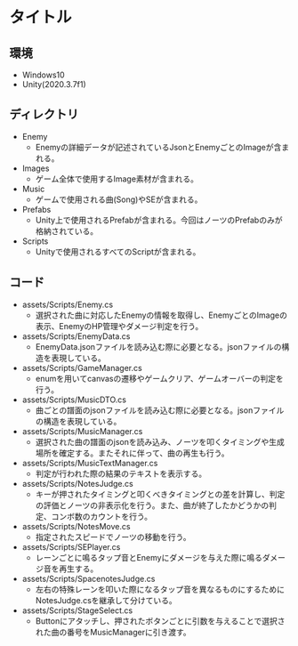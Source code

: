 # タイトル
## 環境
- Windows10
- Unity(2020.3.7f1)

## ディレクトリ
- Enemy
    - Enemyの詳細データが記述されているJsonとEnemyごとのImageが含まれる。
- Images
    - ゲーム全体で使用するImage素材が含まれる。
- Music
    - ゲームで使用される曲(Song)やSEが含まれる。
- Prefabs
    - Unity上で使用されるPrefabが含まれる。今回はノーツのPrefabのみが格納されている。
- Scripts
    - Unityで使用されるすべてのScriptが含まれる。
## コード
- assets/Scripts/Enemy.cs
  - 選択された曲に対応したEnemyの情報を取得し、EnemyごとのImageの表示、EnemyのHP管理やダメージ判定を行う。
- assets/Scripts/EnemyData.cs
  - EnemyData.jsonファイルを読み込む際に必要となる。jsonファイルの構造を表現している。
- assets/Scripts/GameManager.cs
  - enumを用いてcanvasの遷移やゲームクリア、ゲームオーバーの判定を行う。
- assets/Scripts/MusicDTO.cs
  - 曲ごとの譜面のjsonファイルを読み込む際に必要となる。jsonファイルの構造を表現している。
- assets/Scripts/MusicManager.cs
  - 選択された曲の譜面のjsonを読み込み、ノーツを叩くタイミングや生成場所を確定する。またそれに伴って、曲の再生も行う。
- assets/Scripts/MusicTextManager.cs
  - 判定が行われた際の結果のテキストを表示する。
- assets/Scripts/NotesJudge.cs
  - キーが押されたタイミングと叩くべきタイミングとの差を計算し、判定の評価とノーツの非表示化を行う。また、曲が終了したかどうかの判定、コンボ数のカウントを行う。
- assets/Scripts/NotesMove.cs
  - 指定されたスピードでノーツの移動を行う。
- assets/Scripts/SEPlayer.cs
  - レーンごとに鳴るタップ音とEnemyにダメージを与えた際に鳴るダメージ音を再生する。
- assets/Scripts/SpacenotesJudge.cs
  - 左右の特殊レーンを叩いた際になるタップ音を異なるものにするためにNotesJudge.csを継承して分けている。
- assets/Scripts/StageSelect.cs
  - Buttonにアタッチし、押されたボタンごとに引数を与えることで選択された曲の番号をMusicManagerに引き渡す。